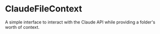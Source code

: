 # ClaudeFileContext
A simple interface to interact with the Claude API while providing a folder's worth of context.
